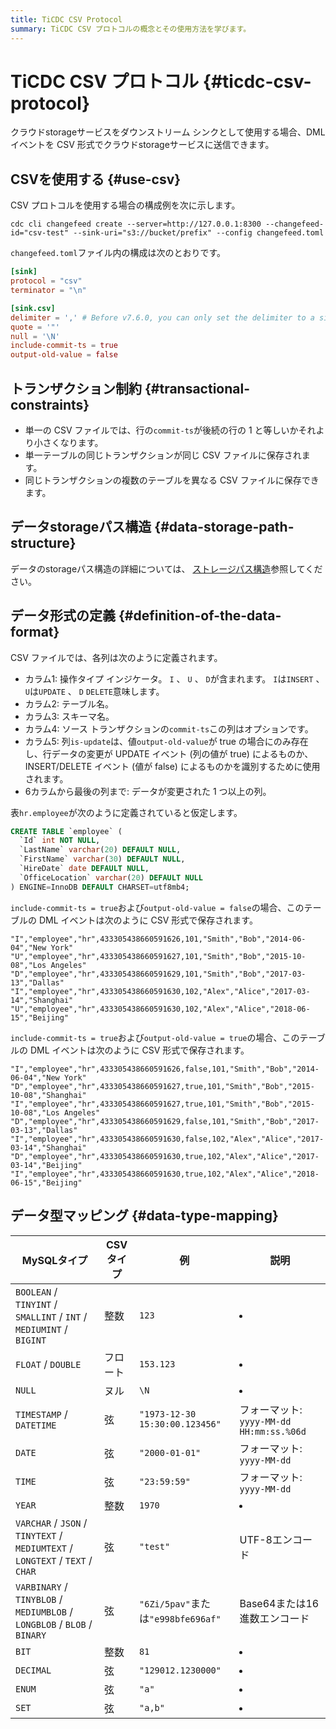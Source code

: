 ```yaml
---
title: TiCDC CSV Protocol
summary: TiCDC CSV プロトコルの概念とその使用方法を学びます。
---
```


# TiCDC CSV プロトコル {#ticdc-csv-protocol}

クラウドstorageサービスをダウンストリーム シンクとして使用する場合、DML イベントを CSV 形式でクラウドstorageサービスに送信できます。

## CSVを使用する {#use-csv}

CSV プロトコルを使用する場合の構成例を次に示します。

```shell
cdc cli changefeed create --server=http://127.0.0.1:8300 --changefeed-id="csv-test" --sink-uri="s3://bucket/prefix" --config changefeed.toml
```

`changefeed.toml`ファイル内の構成は次のとおりです。

```toml
[sink]
protocol = "csv"
terminator = "\n"

[sink.csv]
delimiter = ',' # Before v7.6.0, you can only set the delimiter to a single character. Starting from v7.6.0, you can set it to 1-3 characters. For example, `$^` or `|@|`.
quote = '"'
null = '\N'
include-commit-ts = true
output-old-value = false
```

## トランザクション制約 {#transactional-constraints}

-   単一の CSV ファイルでは、行の`commit-ts`が後続の行の 1 と等しいかそれより小さくなります。
-   単一テーブルの同じトランザクションが同じ CSV ファイルに保存されます。
-   同じトランザクションの複数のテーブルを異なる CSV ファイルに保存できます。

## データstorageパス構造 {#data-storage-path-structure}

データのstorageパス構造の詳細については、 [ストレージパス構造](/ticdc/ticdc-sink-to-cloud-storage.md#storage-path-structure)参照してください。

## データ形式の定義 {#definition-of-the-data-format}

CSV ファイルでは、各列は次のように定義されます。

-   カラム1: 操作タイプ インジケータ。 `I` 、 `U` 、 `D`が含まれます。 `I`は`INSERT` 、 `U`は`UPDATE` 、 `D` `DELETE`意味します。
-   カラム2: テーブル名。
-   カラム3: スキーマ名。
-   カラム4: ソース トランザクションの`commit-ts`この列はオプションです。
-   カラム5: 列`is-update`は、値`output-old-value`が true の場合にのみ存在し、行データの変更が UPDATE イベント (列の値が true) によるものか、INSERT/DELETE イベント (値が false) によるものかを識別するために使用されます。
-   6カラムから最後の列まで: データが変更された 1 つ以上の列。

表`hr.employee`が次のように定義されていると仮定します。

```sql
CREATE TABLE `employee` (
  `Id` int NOT NULL,
  `LastName` varchar(20) DEFAULT NULL,
  `FirstName` varchar(30) DEFAULT NULL,
  `HireDate` date DEFAULT NULL,
  `OfficeLocation` varchar(20) DEFAULT NULL
) ENGINE=InnoDB DEFAULT CHARSET=utf8mb4;
```

`include-commit-ts = true`および`output-old-value = false`の場合、このテーブルの DML イベントは次のように CSV 形式で保存されます。

```shell
"I","employee","hr",433305438660591626,101,"Smith","Bob","2014-06-04","New York"
"U","employee","hr",433305438660591627,101,"Smith","Bob","2015-10-08","Los Angeles"
"D","employee","hr",433305438660591629,101,"Smith","Bob","2017-03-13","Dallas"
"I","employee","hr",433305438660591630,102,"Alex","Alice","2017-03-14","Shanghai"
"U","employee","hr",433305438660591630,102,"Alex","Alice","2018-06-15","Beijing"
```

`include-commit-ts = true`および`output-old-value = true`の場合、このテーブルの DML イベントは次のように CSV 形式で保存されます。

    "I","employee","hr",433305438660591626,false,101,"Smith","Bob","2014-06-04","New York"
    "D","employee","hr",433305438660591627,true,101,"Smith","Bob","2015-10-08","Shanghai"
    "I","employee","hr",433305438660591627,true,101,"Smith","Bob","2015-10-08","Los Angeles"
    "D","employee","hr",433305438660591629,false,101,"Smith","Bob","2017-03-13","Dallas"
    "I","employee","hr",433305438660591630,false,102,"Alex","Alice","2017-03-14","Shanghai"
    "D","employee","hr",433305438660591630,true,102,"Alex","Alice","2017-03-14","Beijing"
    "I","employee","hr",433305438660591630,true,102,"Alex","Alice","2018-06-15","Beijing"

## データ型マッピング {#data-type-mapping}

| MySQLタイプ                                                                      | CSVタイプ | 例                               | 説明                                 |
| ----------------------------------------------------------------------------- | ------ | ------------------------------- | ---------------------------------- |
| `BOOLEAN` / `TINYINT` / `SMALLINT` / `INT` / `MEDIUMINT` / `BIGINT`           | 整数     | `123`                           | <li></li>                          |
| `FLOAT` / `DOUBLE`                                                            | フロート   | `153.123`                       | <li></li>                          |
| `NULL`                                                                        | ヌル     | `\N`                            | <li></li>                          |
| `TIMESTAMP` / `DATETIME`                                                      | 弦      | `"1973-12-30 15:30:00.123456"`  | フォーマット: `yyyy-MM-dd HH:mm:ss.%06d` |
| `DATE`                                                                        | 弦      | `"2000-01-01"`                  | フォーマット: `yyyy-MM-dd`               |
| `TIME`                                                                        | 弦      | `"23:59:59"`                    | フォーマット: `yyyy-MM-dd`               |
| `YEAR`                                                                        | 整数     | `1970`                          | <li></li>                          |
| `VARCHAR` / `JSON` / `TINYTEXT` / `MEDIUMTEXT` / `LONGTEXT` / `TEXT` / `CHAR` | 弦      | `"test"`                        | UTF-8エンコード                         |
| `VARBINARY` / `TINYBLOB` / `MEDIUMBLOB` / `LONGBLOB` / `BLOB` / `BINARY`      | 弦      | `"6Zi/5pav"`または`"e998bfe696af"` | Base64または16進数エンコード                 |
| `BIT`                                                                         | 整数     | `81`                            | <li></li>                          |
| `DECIMAL`                                                                     | 弦      | `"129012.1230000"`              | <li></li>                          |
| `ENUM`                                                                        | 弦      | `"a"`                           | <li></li>                          |
| `SET`                                                                         | 弦      | `"a,b"`                         | <li></li>                          |
